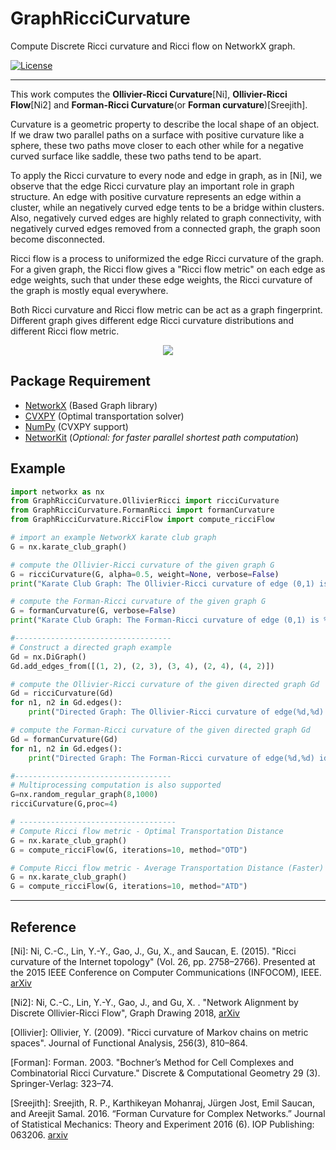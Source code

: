 # GraphRicciCurvature
Compute Discrete Ricci curvature and Ricci flow on NetworkX graph.

[![License](https://img.shields.io/badge/License-Apache%202.0-blue.svg)](https://opensource.org/licenses/Apache-2.0)

-----
This work computes the **Ollivier-Ricci Curvature**[Ni], **Ollivier-Ricci Flow**[Ni2] and **Forman-Ricci Curvature**(or **Forman curvature**)[Sreejith].

Curvature is a geometric property to describe the local shape of an object. 
If we draw two parallel paths on a surface with positive curvature like a sphere, these two paths move closer to each other while for a negative curved surface like saddle, these two paths tend to be apart.

To apply the Ricci curvature to every node and edge in graph, as in [Ni], we observe that the edge Ricci curvature play an important role in graph structure. An edge with positive curvature represents an edge within a cluster, while an negatively curved edge tents to be a bridge within clusters. Also, negatively curved edges are highly related to graph connectivity, with negatively curved edges removed from a connected graph, the graph soon become disconnected.

Ricci flow is a process to uniformized the edge Ricci curvature of the graph. For a given graph, the Ricci flow gives a "Ricci flow metric" on each edge as edge weights, such that under these edge weights, the Ricci curvature of the graph is mostly equal everywhere. 

Both Ricci curvature and Ricci flow metric can be act as a graph fingerprint. Different graph gives different edge Ricci curvature distributions and different Ricci flow metric. 


<p align="center"> 
<img src="https://www3.cs.stonybrook.edu/~chni/img/3967-graph-gray-small.png">
</p>

## Package Requirement

* [NetworkX](https://github.com/networkx/networkx) (Based Graph library)
* [CVXPY](https://github.com/cvxgrp/cvxpy) (Optimal transportation solver)
* [NumPy](https://github.com/numpy/numpy) (CVXPY support)
* [NetworKit](https://github.com/kit-parco/networkit) (*Optional: for faster parallel shortest path computation*)

## Example

```python
import networkx as nx
from GraphRicciCurvature.OllivierRicci import ricciCurvature
from GraphRicciCurvature.FormanRicci import formanCurvature
from GraphRicciCurvature.RicciFlow import compute_ricciFlow

# import an example NetworkX karate club graph
G = nx.karate_club_graph()

# compute the Ollivier-Ricci curvature of the given graph G
G = ricciCurvature(G, alpha=0.5, weight=None, verbose=False)
print("Karate Club Graph: The Ollivier-Ricci curvature of edge (0,1) is %f" % G[0][1]["ricciCurvature"])

# compute the Forman-Ricci curvature of the given graph G
G = formanCurvature(G, verbose=False)
print("Karate Club Graph: The Forman-Ricci curvature of edge (0,1) is %f" % G[0][1]["formanCurvature"])

#-----------------------------------
# Construct a directed graph example
Gd = nx.DiGraph()
Gd.add_edges_from([(1, 2), (2, 3), (3, 4), (2, 4), (4, 2)])

# compute the Ollivier-Ricci curvature of the given directed graph Gd
Gd = ricciCurvature(Gd)
for n1, n2 in Gd.edges():
    print("Directed Graph: The Ollivier-Ricci curvature of edge(%d,%d) id %f" % (n1, n2, Gd[n1][n2]["ricciCurvature"]))

# compute the Forman-Ricci curvature of the given directed graph Gd
Gd = formanCurvature(Gd)
for n1, n2 in Gd.edges():
    print("Directed Graph: The Forman-Ricci curvature of edge(%d,%d) id %f" % (n1, n2, Gd[n1][n2]["formanCurvature"]))

#-----------------------------------
# Multiprocessing computation is also supported
G=nx.random_regular_graph(8,1000)
ricciCurvature(G,proc=4)

# -----------------------------------
# Compute Ricci flow metric - Optimal Transportation Distance
G = nx.karate_club_graph()
G = compute_ricciFlow(G, iterations=10, method="OTD")

# Compute Ricci flow metric - Average Transportation Distance (Faster)
G = nx.karate_club_graph()
G = compute_ricciFlow(G, iterations=10, method="ATD")
```


-----
## Reference

[Ni]: Ni, C.-C., Lin, Y.-Y., Gao, J., Gu, X., and Saucan, E. (2015). "Ricci curvature of the Internet topology" (Vol. 26, pp. 2758–2766). Presented at the 2015 IEEE Conference on Computer Communications (INFOCOM), IEEE. [arXiv](https://arxiv.org/abs/1501.04138)

[Ni2]: Ni, C.-C., Lin, Y.-Y., Gao, J., and Gu, X. . "Network Alignment by Discrete Ollivier-Ricci Flow", Graph Drawing 2018, [arXiv](https://arxiv.org/abs/1809.00320)

[Ollivier]: Ollivier, Y. (2009). "Ricci curvature of Markov chains on metric spaces". Journal of Functional Analysis, 256(3), 810–864.

[Forman]: Forman. 2003. "Bochner’s Method for Cell Complexes and Combinatorial Ricci Curvature." Discrete & Computational Geometry 29 (3). Springer-Verlag: 323–74.

[Sreejith]: Sreejith, R. P., Karthikeyan Mohanraj, Jürgen Jost, Emil Saucan, and Areejit Samal. 2016. “Forman Curvature for Complex Networks.” Journal of Statistical Mechanics: Theory and Experiment 2016 (6). IOP Publishing: 063206. [arxiv](https://arxiv.org/abs/1603.00386)

